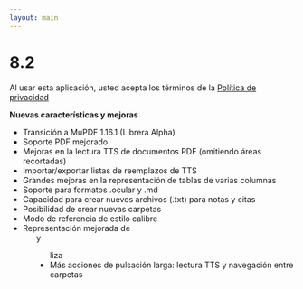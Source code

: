 ```yaml
---
layout: main
---
```


# 8.2

Al usar esta aplicación, usted acepta los términos de la [Política de privacidad](/wiki/PrivacyPolicy/es)

**Nuevas características y mejoras**

* Transición a MuPDF 1.16.1 (Librera Alpha)
* Soporte PDF mejorado
* Mejoras en la lectura TTS de documentos PDF (omitiendo áreas recortadas)
* Importar/exportar listas de reemplazos de TTS
* Grandes mejoras en la representación de tablas de varias columnas
* Soporte para formatos .ocular y .md
* Capacidad para crear nuevos archivos (.txt) para notas y citas
* Posibilidad de crear nuevas carpetas
* Modo de referencia de estilo calibre
* Representación mejorada de <ol> y <ul> liza
* Más acciones de pulsación larga: lectura TTS y navegación entre carpetas
